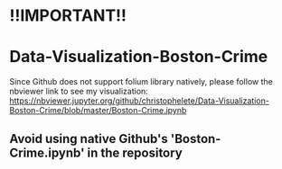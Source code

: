 # !!IMPORTANT!!
# Data-Visualization-Boston-Crime
Since Github does not support folium library natively, please follow the nbviewer link to see my visualization: https://nbviewer.jupyter.org/github/christophelete/Data-Visualization-Boston-Crime/blob/master/Boston-Crime.ipynb

## Avoid using native Github's 'Boston-Crime.ipynb' in the repository 
